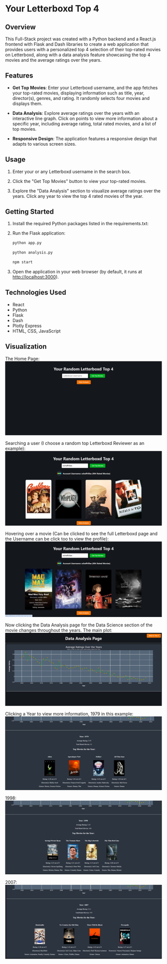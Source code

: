 # Your Letterboxd Top 4

## Overview

This Full-Stack project was created with a Python backend and a React.js frontend with Flask and Dash libraries to create a web application that provides users with a personalized top 4 selection of their top-rated movies on Letterboxd, along with a data analysis feature showcasing the top 4 movies and the average ratings over the years.

## Features

- **Get Top Movies**: Enter your Letterboxd username, and the app fetches your top-rated movies, displaying information such as title, year, director(s), genres, and rating. It randomly selects four movies and displays them.

- **Data Analysis**: Explore average ratings over the years with an interactive line graph. Click on points to view more information about a specific year, including average rating, total rated movies, and a list of top movies.

- **Responsive Design**: The application features a responsive design that adapts to various screen sizes.

## Usage

1. Enter your or any Letterboxd username in the search box.

2. Click the "Get Top Movies" button to view your top-rated movies.

3. Explore the "Data Analysis" section to visualize average ratings over the years. Click any year to view the top 4 rated movies of the year. 

## Getting Started

1. Install the required Python packages listed in the requirements.txt:


2. Run the Flask application:

    ```bash
    python app.py
    ```

   ```bash
   python analysis.py
   ```

   ```bash
   npm start
   ```

3. Open the application in your web browser (by default, it runs at [http://localhost:3000](http://localhost:3000)).

## Technologies Used

- React
- Python
- Flask
- Dash
- Plotly Express
- HTML, CSS, JavaScript


## Visualization

The Home Page:
![plot](./public/main.png)

Searching a user (I choose a random top Letterboxd Reviewer as an example):
![plot](./public/main_movies.png)

Hovering over a movie (Can be clicked to see the full Letterboxd page and the Username can be click too to view the profile):
![plot](./public/main_movies_hover.png)

Now clicking the Data Analysis page for the Data Science section of the movie changes throughout the years. The main plot:
![plot](./public/base_data.png)

Clicking a Year to view more information, 1979 in this example:
![plot](./public/1979.png)

1998:
![plot](./public/1998.png)

2007:
![plot](./public/2007.png)
